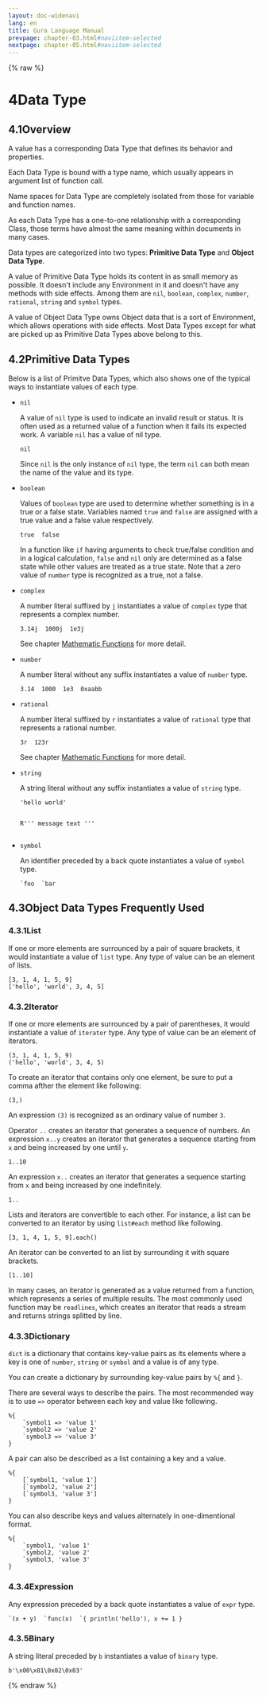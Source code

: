 ```yaml
---
layout: doc-widenavi
lang: en
title: Gura Language Manual
prevpage: chapter-03.html#naviitem-selected
nextpage: chapter-05.html#naviitem-selected
---
```

{% raw %}
<h1><span class="caption-index-1">4</span>Data Type</h1>
<h2><span class="caption-index-2">4.1</span><a name="anchor-4-1"></a>Overview</h2>
<p>
A value has a corresponding Data Type that defines its behavior and properties.
</p>
<p>
Each Data Type is bound with a type name, which usually appears in argument list of function call.
</p>
<p>
Name spaces for Data Type are completely isolated from those for variable and function names.
</p>
<p>
As each Data Type has a one-to-one relationship with a corresponding Class, those terms have almost the same meaning within documents in many cases.
</p>
<p>
Data types are categorized into two types: <strong>Primitive Data Type</strong> and <strong>Object Data Type</strong>.
</p>
<p>
A value of Primitive Data Type holds its content in as small memory as possible. It doesn't include any Environment in it and doesn't have any methods with side effects. Among them are <code class="highlighter-rouge">nil</code>, <code class="highlighter-rouge">boolean</code>, <code class="highlighter-rouge">complex</code>, <code class="highlighter-rouge">number</code>, <code class="highlighter-rouge">rational</code>, <code class="highlighter-rouge">string</code> and <code class="highlighter-rouge">symbol</code> types.
</p>
<p>
A value of Object Data Type owns Object data that is a sort of Environment, which allows operations with side effects. Most Data Types except for what are picked up as Primitive Data Types above belong to this.
</p>
<h2><span class="caption-index-2">4.2</span><a name="anchor-4-2"></a>Primitive Data Types</h2>
<p>
Below is a list of Primitve Data Types, which also shows one of the typical ways to instantiate values of each type.
</p>
<ul>
<li><p>
<code class="highlighter-rouge">nil</code>
</p>
<p>
A value of <code class="highlighter-rouge">nil</code> type is used to indicate an invalid result or status. It is often used as a returned value of a function when it fails its expected work. A variable <code class="highlighter-rouge">nil</code> has a value of nil type.
</p>
<pre class="highlight"><code>nil
</code></pre>
<p>
Since <code class="highlighter-rouge">nil</code> is the only instance of <code class="highlighter-rouge">nil</code> type, the term <code class="highlighter-rouge">nil</code> can both mean the name of the value and its type.
</p>
</li>
<li><p>
<code class="highlighter-rouge">boolean</code>
</p>
<p>
Values of <code class="highlighter-rouge">boolean</code> type are used to determine whether something is in a true or a false state. Variables named <code class="highlighter-rouge">true</code> and <code class="highlighter-rouge">false</code> are assigned with a true value and a false value respectively.
</p>
<pre class="highlight"><code>true  false
</code></pre>
<p>
In a function like <code class="highlighter-rouge">if</code> having arguments to check true/false condition and in a logical calculation, <code class="highlighter-rouge">false</code> and <code class="highlighter-rouge">nil</code> only are determined as a false state while other values are treated as a true state. Note that a zero value of <code class="highlighter-rouge">number</code> type is recognized as a true, not a false.
</p>
</li>
<li><p>
<code class="highlighter-rouge">complex</code>
</p>
<p>
A number literal suffixed by <code class="highlighter-rouge">j</code> instantiates a value of <code class="highlighter-rouge">complex</code> type that represents a complex number.
</p>
<pre class="highlight"><code>3.14j  1000j  1e3j
</code></pre>
<p>
See chapter <a href="Mathematic-Functions.html">Mathematic Functions</a> for more detail.
</p>
</li>
<li><p>
<code class="highlighter-rouge">number</code>
</p>
<p>
A number literal without any suffix instantiates a value of <code class="highlighter-rouge">number</code> type.
</p>
<pre class="highlight"><code>3.14  1000  1e3  0xaabb
</code></pre>
</li>
<li><p>
<code class="highlighter-rouge">rational</code>
</p>
<p>
A number literal suffixed by <code class="highlighter-rouge">r</code> instantiates a value of <code class="highlighter-rouge">rational</code> type that represents a rational number.
</p>
<pre class="highlight"><code>3r  123r
</code></pre>
<p>
See chapter <a href="Mathematic-Functions.html">Mathematic Functions</a> for more detail.
</p>
</li>
<li><p>
<code class="highlighter-rouge">string</code>
</p>
<p>
A string literal without any suffix instantiates a value of <code class="highlighter-rouge">string</code> type.
</p>
<pre class="highlight"><code>'hello world'

R'''
message text
'''
</code></pre>
</li>
<li><p>
<code class="highlighter-rouge">symbol</code>
</p>
<p>
An identifier preceded by a back quote instantiates a value of <code class="highlighter-rouge">symbol</code> type.
</p>
<pre class="highlight"><code>`foo  `bar
</code></pre>
</li>
</ul>
<h2><span class="caption-index-2">4.3</span><a name="anchor-4-3"></a>Object Data Types Frequently Used</h2>
<h3><span class="caption-index-3">4.3.1</span><a name="anchor-4-3-1"></a>List</h3>
<p>
If one or more elements are surrounced by a pair of square brackets, it would instantiate a value of <code class="highlighter-rouge">list</code> type. Any type of value can be an element of lists.
</p>
<pre class="highlight"><code>[3, 1, 4, 1, 5, 9]
['hello', 'world', 3, 4, 5]
</code></pre>
<h3><span class="caption-index-3">4.3.2</span><a name="anchor-4-3-2"></a>Iterator</h3>
<p>
If one or more elements are surrounced by a pair of parentheses, it would instantiate a value of <code class="highlighter-rouge">iterator</code> type. Any type of value can be an element of iterators.
</p>
<pre class="highlight"><code>(3, 1, 4, 1, 5, 9)
('hello', 'world', 3, 4, 5)
</code></pre>
<p>
To create an iterator that contains only one element, be sure to put a comma afther the element like following:
</p>
<pre class="highlight"><code>(3,)
</code></pre>
<p>
An expression <code class="highlighter-rouge">(3)</code> is recognized as an ordinary value of number <code class="highlighter-rouge">3</code>.
</p>
<p>
Operator <code class="highlighter-rouge">..</code> creates an iterator that generates a sequence of numbers. An expression <code class="highlighter-rouge">x..y</code> creates an iterator that generates a sequence starting from <code class="highlighter-rouge">x</code> and being increased by one until <code class="highlighter-rouge">y</code>.
</p>
<pre class="highlight"><code>1..10
</code></pre>
<p>
An expression <code class="highlighter-rouge">x..</code> creates an iterator that generates a sequence starting from <code class="highlighter-rouge">x</code> and being increased by one indefinitely.
</p>
<pre class="highlight"><code>1..
</code></pre>
<p>
Lists and iterators are convertible to each other. For instance, a list can be converted to an iterator by using <code class="highlighter-rouge">list#each</code> method like following.
</p>
<pre class="highlight"><code>[3, 1, 4, 1, 5, 9].each()
</code></pre>
<p>
An iterator can be converted to an list by surrounding it with square brackets.
</p>
<pre class="highlight"><code>[1..10]
</code></pre>
<p>
In many cases, an iterator is generated as a value returned from a function, which represents a series of multiple results. The most commonly used function may be <code class="highlighter-rouge">readlines</code>, which creates an iterator that reads a stream and returns strings splitted by line.
</p>
<h3><span class="caption-index-3">4.3.3</span><a name="anchor-4-3-3"></a>Dictionary</h3>
<p>
<code class="highlighter-rouge">dict</code> is a dictionary that contains key-value pairs as its elements where a key is one of <code class="highlighter-rouge">number</code>, <code class="highlighter-rouge">string</code> or <code class="highlighter-rouge">symbol</code> and a value is of any type.
</p>
<p>
You can create a dictionary by surrounding key-value pairs by <code class="highlighter-rouge">%{</code> and <code class="highlighter-rouge">}</code>.
</p>
<p>
There are several ways to describe the pairs. The most recommended way is to use <code class="highlighter-rouge">=&gt;</code> operator between each key and value like following.
</p>
<pre class="highlight"><code>%{
    `symbol1 =&gt; 'value 1'
    `symbol2 =&gt; 'value 2'
    `symbol3 =&gt; 'value 3'
}
</code></pre>
<p>
A pair can also be described as a list containing a key and a value.
</p>
<pre class="highlight"><code>%{
    [`symbol1, 'value 1']
    [`symbol2, 'value 2']
    [`symbol3, 'value 3']
}
</code></pre>
<p>
You can also describe keys and values alternately in one-dimentional format.
</p>
<pre class="highlight"><code>%{
    `symbol1, 'value 1'
    `symbol2, 'value 2'
    `symbol3, 'value 3'
}
</code></pre>
<h3><span class="caption-index-3">4.3.4</span><a name="anchor-4-3-4"></a>Expression</h3>
<p>
Any expression preceded by a back quote instantiates a value of <code class="highlighter-rouge">expr</code> type.
</p>
<pre class="highlight"><code>`(x + y)  `func(x)  `{ println('hello'), x += 1 }
</code></pre>
<h3><span class="caption-index-3">4.3.5</span><a name="anchor-4-3-5"></a>Binary</h3>
<p>
A string literal preceded by <code class="highlighter-rouge">b</code> instantiates a value of <code class="highlighter-rouge">binary</code> type.
</p>
<pre class="highlight"><code>b'\x00\x01\0x02\0x03'
</code></pre>
{% endraw %}
